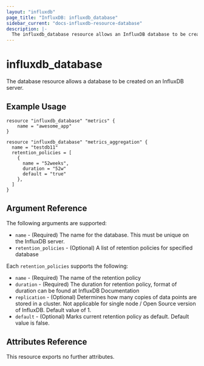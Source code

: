 ```yaml
---
layout: "influxdb"
page_title: "InfluxDB: influxdb_database"
sidebar_current: "docs-influxdb-resource-database"
description: |-
  The influxdb_database resource allows an InfluxDB database to be created.
---
```


# influxdb\_database

The database resource allows a database to be created on an InfluxDB server.

## Example Usage

```hcl
resource "influxdb_database" "metrics" {
    name = "awesome_app"
}

resource "influxdb_database" "metrics_aggregation" {
  name = "testdb11"
  retention_policies = [
    {
      name = "52weeks",
      duration = "52w"
      default = "true"
    },
  ]
}
```

## Argument Reference

The following arguments are supported:

* `name` - (Required) The name for the database. This must be unique on the
  InfluxDB server.
* `retention_policies` - (Optional) A list of retention policies for specified database

Each `retention_policies` supports the following:

* `name` - (Required) The name of the retention policy
* `duration` - (Required) The duration for retention policy, format of duration can be found at InfluxDB Documentation
* `replication` - (Optional) Determines how many copies of data points are stored in a cluster. Not applicable for single node / Open Source version of InfluxDB. Default value of 1.
* `default` - (Optional) Marks current retention policy as default. Default value is false.

## Attributes Reference

This resource exports no further attributes.
